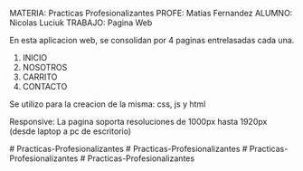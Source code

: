 MATERIA: Practicas Profesionalizantes
PROFE: Matias Fernandez
ALUMNO: Nicolas Luciuk
TRABAJO: Pagina Web

En esta aplicacion web, se consolidan por 4 paginas entrelasadas cada una.

1) INICIO
2) NOSOTROS
3) CARRITO
4) CONTACTO

Se utilizo para la creacion de la misma: css, js y html

Responsive: La pagina soporta resoluciones de 1000px hasta 1920px (desde laptop a pc de escritorio)

#   P r a c t i c a s - P r o f e s i o n a l i z a n t e s  
 #   P r a c t i c a s - P r o f e s i o n a l i z a n t e s  
 #   P r a c t i c a s - P r o f e s i o n a l i z a n t e s  
 #   P r a c t i c a s - P r o f e s i o n a l i z a n t e s  
 